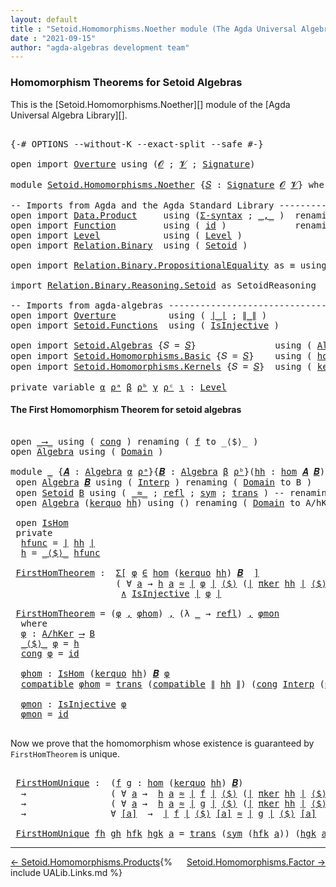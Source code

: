 ```yaml
---
layout: default
title : "Setoid.Homomorphisms.Noether module (The Agda Universal Algebra Library)"
date : "2021-09-15"
author: "agda-algebras development team"
---
```


### <a id="homomorphism-theorems">Homomorphism Theorems for Setoid Algebras</a>

This is the [Setoid.Homomorphisms.Noether][] module of the [Agda Universal Algebra Library][].

<pre class="Agda">

<a id="361" class="Symbol">{-#</a> <a id="365" class="Keyword">OPTIONS</a> <a id="373" class="Pragma">--without-K</a> <a id="385" class="Pragma">--exact-split</a> <a id="399" class="Pragma">--safe</a> <a id="406" class="Symbol">#-}</a>

<a id="411" class="Keyword">open</a> <a id="416" class="Keyword">import</a> <a id="423" href="Overture.html" class="Module">Overture</a> <a id="432" class="Keyword">using</a> <a id="438" class="Symbol">(</a><a id="439" href="Overture.Signatures.html#648" class="Generalizable">𝓞</a> <a id="441" class="Symbol">;</a> <a id="443" href="Overture.Signatures.html#650" class="Generalizable">𝓥</a> <a id="445" class="Symbol">;</a> <a id="447" href="Overture.Signatures.html#3282" class="Function">Signature</a><a id="456" class="Symbol">)</a>

<a id="459" class="Keyword">module</a> <a id="466" href="Setoid.Homomorphisms.Noether.html" class="Module">Setoid.Homomorphisms.Noether</a> <a id="495" class="Symbol">{</a><a id="496" href="Setoid.Homomorphisms.Noether.html#496" class="Bound">𝑆</a> <a id="498" class="Symbol">:</a> <a id="500" href="Overture.Signatures.html#3282" class="Function">Signature</a> <a id="510" href="Overture.Signatures.html#648" class="Generalizable">𝓞</a> <a id="512" href="Overture.Signatures.html#650" class="Generalizable">𝓥</a><a id="513" class="Symbol">}</a> <a id="515" class="Keyword">where</a>

<a id="522" class="Comment">-- Imports from Agda and the Agda Standard Library ---------------------------</a>
<a id="601" class="Keyword">open</a> <a id="606" class="Keyword">import</a> <a id="613" href="Data.Product.html" class="Module">Data.Product</a>     <a id="630" class="Keyword">using</a> <a id="636" class="Symbol">(</a><a id="637" href="Data.Product.html#916" class="Function">Σ-syntax</a> <a id="646" class="Symbol">;</a> <a id="648" href="Agda.Builtin.Sigma.html#236" class="InductiveConstructor Operator">_,_</a> <a id="652" class="Symbol">)</a>  <a id="655" class="Keyword">renaming</a> <a id="664" class="Symbol">(</a> <a id="666" href="Data.Product.html#1167" class="Function Operator">_×_</a> <a id="670" class="Symbol">to</a> <a id="673" class="Function Operator">_∧_</a> <a id="677" class="Symbol">;</a> <a id="679" href="Agda.Builtin.Sigma.html#252" class="Field">proj₁</a> <a id="685" class="Symbol">to</a> <a id="688" class="Field">fst</a><a id="691" class="Symbol">)</a>
<a id="693" class="Keyword">open</a> <a id="698" class="Keyword">import</a> <a id="705" href="Function.html" class="Module">Function</a>         <a id="722" class="Keyword">using</a> <a id="728" class="Symbol">(</a> <a id="730" href="Function.Base.html#615" class="Function">id</a> <a id="733" class="Symbol">)</a>             <a id="747" class="Keyword">renaming</a> <a id="756" class="Symbol">(</a> <a id="758" href="Function.Bundles.html#1868" class="Record">Func</a> <a id="763" class="Symbol">to</a> <a id="766" class="Record">_⟶_</a> <a id="770" class="Symbol">)</a>
<a id="772" class="Keyword">open</a> <a id="777" class="Keyword">import</a> <a id="784" href="Level.html" class="Module">Level</a>            <a id="801" class="Keyword">using</a> <a id="807" class="Symbol">(</a> <a id="809" href="Agda.Primitive.html#597" class="Postulate">Level</a> <a id="815" class="Symbol">)</a>
<a id="817" class="Keyword">open</a> <a id="822" class="Keyword">import</a> <a id="829" href="Relation.Binary.html" class="Module">Relation.Binary</a>  <a id="846" class="Keyword">using</a> <a id="852" class="Symbol">(</a> <a id="854" href="Relation.Binary.Bundles.html#1009" class="Record">Setoid</a> <a id="861" class="Symbol">)</a>

<a id="864" class="Keyword">open</a> <a id="869" class="Keyword">import</a> <a id="876" href="Relation.Binary.PropositionalEquality.html" class="Module">Relation.Binary.PropositionalEquality</a> <a id="914" class="Symbol">as</a> <a id="917" class="Module">≡</a> <a id="919" class="Keyword">using</a> <a id="925" class="Symbol">(</a> <a id="927" href="Agda.Builtin.Equality.html#151" class="Datatype Operator">_≡_</a> <a id="931" class="Symbol">)</a>

<a id="934" class="Keyword">import</a> <a id="941" href="Relation.Binary.Reasoning.Setoid.html" class="Module">Relation.Binary.Reasoning.Setoid</a> <a id="974" class="Symbol">as</a> <a id="977" class="Module">SetoidReasoning</a>

<a id="994" class="Comment">-- Imports from agda-algebras ------------------------------------------------</a>
<a id="1073" class="Keyword">open</a> <a id="1078" class="Keyword">import</a> <a id="1085" href="Overture.html" class="Module">Overture</a>          <a id="1103" class="Keyword">using</a> <a id="1109" class="Symbol">(</a> <a id="1111" href="Overture.Basic.html#4326" class="Function Operator">∣_∣</a> <a id="1115" class="Symbol">;</a> <a id="1117" href="Overture.Basic.html#4364" class="Function Operator">∥_∥</a> <a id="1121" class="Symbol">)</a>
<a id="1123" class="Keyword">open</a> <a id="1128" class="Keyword">import</a> <a id="1135" href="Setoid.Functions.html" class="Module">Setoid.Functions</a>  <a id="1153" class="Keyword">using</a> <a id="1159" class="Symbol">(</a> <a id="1161" href="Setoid.Functions.Injective.html#2164" class="Function">IsInjective</a> <a id="1173" class="Symbol">)</a>

<a id="1176" class="Keyword">open</a> <a id="1181" class="Keyword">import</a> <a id="1188" href="Setoid.Algebras.html" class="Module">Setoid.Algebras</a> <a id="1204" class="Symbol">{</a><a id="1205" class="Argument">𝑆</a> <a id="1207" class="Symbol">=</a> <a id="1209" href="Setoid.Homomorphisms.Noether.html#496" class="Bound">𝑆</a><a id="1210" class="Symbol">}</a>               <a id="1226" class="Keyword">using</a> <a id="1232" class="Symbol">(</a> <a id="1234" href="Setoid.Algebras.Basic.html#2837" class="Record">Algebra</a> <a id="1242" class="Symbol">;</a> <a id="1244" href="Setoid.Algebras.Basic.html#3776" class="Function Operator">_̂_</a><a id="1247" class="Symbol">)</a>
<a id="1249" class="Keyword">open</a> <a id="1254" class="Keyword">import</a> <a id="1261" href="Setoid.Homomorphisms.Basic.html" class="Module">Setoid.Homomorphisms.Basic</a> <a id="1288" class="Symbol">{</a><a id="1289" class="Argument">𝑆</a> <a id="1291" class="Symbol">=</a> <a id="1293" href="Setoid.Homomorphisms.Noether.html#496" class="Bound">𝑆</a><a id="1294" class="Symbol">}</a>    <a id="1299" class="Keyword">using</a> <a id="1305" class="Symbol">(</a> <a id="1307" href="Setoid.Homomorphisms.Basic.html#1918" class="Function">hom</a> <a id="1311" class="Symbol">;</a> <a id="1313" href="Setoid.Homomorphisms.Basic.html#1825" class="Record">IsHom</a> <a id="1319" class="Symbol">)</a>
<a id="1321" class="Keyword">open</a> <a id="1326" class="Keyword">import</a> <a id="1333" href="Setoid.Homomorphisms.Kernels.html" class="Module">Setoid.Homomorphisms.Kernels</a> <a id="1362" class="Symbol">{</a><a id="1363" class="Argument">𝑆</a> <a id="1365" class="Symbol">=</a> <a id="1367" href="Setoid.Homomorphisms.Noether.html#496" class="Bound">𝑆</a><a id="1368" class="Symbol">}</a>  <a id="1371" class="Keyword">using</a> <a id="1377" class="Symbol">(</a> <a id="1379" href="Setoid.Homomorphisms.Kernels.html#2884" class="Function">kerquo</a> <a id="1386" class="Symbol">;</a> <a id="1388" href="Setoid.Homomorphisms.Kernels.html#4484" class="Function">πker</a> <a id="1393" class="Symbol">)</a>

<a id="1396" class="Keyword">private</a> <a id="1404" class="Keyword">variable</a> <a id="1413" href="Setoid.Homomorphisms.Noether.html#1413" class="Generalizable">α</a> <a id="1415" href="Setoid.Homomorphisms.Noether.html#1415" class="Generalizable">ρᵃ</a> <a id="1418" href="Setoid.Homomorphisms.Noether.html#1418" class="Generalizable">β</a> <a id="1420" href="Setoid.Homomorphisms.Noether.html#1420" class="Generalizable">ρᵇ</a> <a id="1423" href="Setoid.Homomorphisms.Noether.html#1423" class="Generalizable">γ</a> <a id="1425" href="Setoid.Homomorphisms.Noether.html#1425" class="Generalizable">ρᶜ</a> <a id="1428" href="Setoid.Homomorphisms.Noether.html#1428" class="Generalizable">ι</a> <a id="1430" class="Symbol">:</a> <a id="1432" href="Agda.Primitive.html#597" class="Postulate">Level</a>
</pre>

#### <a id="the-first-homomorphism-theorem">The First Homomorphism Theorem for setoid algebras</a>

<pre class="Agda">

<a id="1564" class="Keyword">open</a> <a id="1569" href="Setoid.Homomorphisms.Noether.html#766" class="Module">_⟶_</a> <a id="1573" class="Keyword">using</a> <a id="1579" class="Symbol">(</a> <a id="1581" href="Function.Bundles.html#1938" class="Field">cong</a> <a id="1586" class="Symbol">)</a> <a id="1588" class="Keyword">renaming</a> <a id="1597" class="Symbol">(</a> <a id="1599" href="Function.Bundles.html#1919" class="Field">f</a> <a id="1601" class="Symbol">to</a> <a id="1604" class="Field">_⟨$⟩_</a> <a id="1610" class="Symbol">)</a>
<a id="1612" class="Keyword">open</a> <a id="1617" href="Setoid.Algebras.Basic.html#2837" class="Module">Algebra</a> <a id="1625" class="Keyword">using</a> <a id="1631" class="Symbol">(</a> <a id="1633" href="Setoid.Algebras.Basic.html#2894" class="Field">Domain</a> <a id="1640" class="Symbol">)</a>

<a id="1643" class="Keyword">module</a> <a id="1650" href="Setoid.Homomorphisms.Noether.html#1650" class="Module">_</a> <a id="1652" class="Symbol">{</a><a id="1653" href="Setoid.Homomorphisms.Noether.html#1653" class="Bound">𝑨</a> <a id="1655" class="Symbol">:</a> <a id="1657" href="Setoid.Algebras.Basic.html#2837" class="Record">Algebra</a> <a id="1665" href="Setoid.Homomorphisms.Noether.html#1413" class="Generalizable">α</a> <a id="1667" href="Setoid.Homomorphisms.Noether.html#1415" class="Generalizable">ρᵃ</a><a id="1669" class="Symbol">}{</a><a id="1671" href="Setoid.Homomorphisms.Noether.html#1671" class="Bound">𝑩</a> <a id="1673" class="Symbol">:</a> <a id="1675" href="Setoid.Algebras.Basic.html#2837" class="Record">Algebra</a> <a id="1683" href="Setoid.Homomorphisms.Noether.html#1418" class="Generalizable">β</a> <a id="1685" href="Setoid.Homomorphisms.Noether.html#1420" class="Generalizable">ρᵇ</a><a id="1687" class="Symbol">}(</a><a id="1689" href="Setoid.Homomorphisms.Noether.html#1689" class="Bound">hh</a> <a id="1692" class="Symbol">:</a> <a id="1694" href="Setoid.Homomorphisms.Basic.html#1918" class="Function">hom</a> <a id="1698" href="Setoid.Homomorphisms.Noether.html#1653" class="Bound">𝑨</a> <a id="1700" href="Setoid.Homomorphisms.Noether.html#1671" class="Bound">𝑩</a><a id="1701" class="Symbol">)</a> <a id="1703" class="Keyword">where</a>
 <a id="1710" class="Keyword">open</a> <a id="1715" href="Setoid.Algebras.Basic.html#2837" class="Module">Algebra</a> <a id="1723" href="Setoid.Homomorphisms.Noether.html#1671" class="Bound">𝑩</a> <a id="1725" class="Keyword">using</a> <a id="1731" class="Symbol">(</a> <a id="1733" href="Setoid.Algebras.Basic.html#2916" class="Field">Interp</a> <a id="1740" class="Symbol">)</a> <a id="1742" class="Keyword">renaming</a> <a id="1751" class="Symbol">(</a> <a id="1753" href="Setoid.Algebras.Basic.html#2894" class="Field">Domain</a> <a id="1760" class="Symbol">to</a> <a id="1763" class="Field">B</a> <a id="1765" class="Symbol">)</a>
 <a id="1768" class="Keyword">open</a> <a id="1773" href="Relation.Binary.Bundles.html#1009" class="Module">Setoid</a> <a id="1780" href="Setoid.Homomorphisms.Noether.html#1763" class="Function">B</a> <a id="1782" class="Keyword">using</a> <a id="1788" class="Symbol">(</a> <a id="1790" href="Relation.Binary.Bundles.html#1098" class="Field Operator">_≈_</a> <a id="1794" class="Symbol">;</a> <a id="1796" href="Relation.Binary.Structures.html#1568" class="Function">refl</a> <a id="1801" class="Symbol">;</a> <a id="1803" href="Relation.Binary.Structures.html#1594" class="Function">sym</a> <a id="1807" class="Symbol">;</a> <a id="1809" href="Relation.Binary.Structures.html#1620" class="Function">trans</a> <a id="1815" class="Symbol">)</a> <a id="1817" class="Comment">-- renaming ( _≈_ to _≈₂_ )</a>
 <a id="1846" class="Keyword">open</a> <a id="1851" href="Setoid.Algebras.Basic.html#2837" class="Module">Algebra</a> <a id="1859" class="Symbol">(</a><a id="1860" href="Setoid.Homomorphisms.Kernels.html#2884" class="Function">kerquo</a> <a id="1867" href="Setoid.Homomorphisms.Noether.html#1689" class="Bound">hh</a><a id="1869" class="Symbol">)</a> <a id="1871" class="Keyword">using</a> <a id="1877" class="Symbol">()</a> <a id="1880" class="Keyword">renaming</a> <a id="1889" class="Symbol">(</a> <a id="1891" href="Setoid.Algebras.Basic.html#2894" class="Field">Domain</a> <a id="1898" class="Symbol">to</a> <a id="1901" class="Field">A/hKer</a> <a id="1908" class="Symbol">)</a>

 <a id="1912" class="Keyword">open</a> <a id="1917" href="Setoid.Homomorphisms.Basic.html#1825" class="Module">IsHom</a>
 <a id="1924" class="Keyword">private</a>
  <a id="1934" href="Setoid.Homomorphisms.Noether.html#1934" class="Function">hfunc</a> <a id="1940" class="Symbol">=</a> <a id="1942" href="Overture.Basic.html#4326" class="Function Operator">∣</a> <a id="1944" href="Setoid.Homomorphisms.Noether.html#1689" class="Bound">hh</a> <a id="1947" href="Overture.Basic.html#4326" class="Function Operator">∣</a>
  <a id="1951" href="Setoid.Homomorphisms.Noether.html#1951" class="Function">h</a> <a id="1953" class="Symbol">=</a> <a id="1955" href="Setoid.Homomorphisms.Noether.html#1604" class="Field Operator">_⟨$⟩_</a> <a id="1961" href="Setoid.Homomorphisms.Noether.html#1934" class="Function">hfunc</a>

 <a id="1969" href="Setoid.Homomorphisms.Noether.html#1969" class="Function">FirstHomTheorem</a> <a id="1985" class="Symbol">:</a>  <a id="1988" href="Data.Product.html#916" class="Function">Σ[</a> <a id="1991" href="Setoid.Homomorphisms.Noether.html#1991" class="Bound">φ</a> <a id="1993" href="Data.Product.html#916" class="Function">∈</a> <a id="1995" href="Setoid.Homomorphisms.Basic.html#1918" class="Function">hom</a> <a id="1999" class="Symbol">(</a><a id="2000" href="Setoid.Homomorphisms.Kernels.html#2884" class="Function">kerquo</a> <a id="2007" href="Setoid.Homomorphisms.Noether.html#1689" class="Bound">hh</a><a id="2009" class="Symbol">)</a> <a id="2011" href="Setoid.Homomorphisms.Noether.html#1671" class="Bound">𝑩</a>  <a id="2014" href="Data.Product.html#916" class="Function">]</a>
                    <a id="2036" class="Symbol">(</a> <a id="2038" class="Symbol">∀</a> <a id="2040" href="Setoid.Homomorphisms.Noether.html#2040" class="Bound">a</a> <a id="2042" class="Symbol">→</a> <a id="2044" href="Setoid.Homomorphisms.Noether.html#1951" class="Function">h</a> <a id="2046" href="Setoid.Homomorphisms.Noether.html#2040" class="Bound">a</a> <a id="2048" href="Relation.Binary.Bundles.html#1098" class="Function Operator">≈</a> <a id="2050" href="Overture.Basic.html#4326" class="Function Operator">∣</a> <a id="2052" href="Setoid.Homomorphisms.Noether.html#1991" class="Bound">φ</a> <a id="2054" href="Overture.Basic.html#4326" class="Function Operator">∣</a> <a id="2056" href="Setoid.Homomorphisms.Noether.html#1604" class="Field Operator">⟨$⟩</a> <a id="2060" class="Symbol">(</a><a id="2061" href="Overture.Basic.html#4326" class="Function Operator">∣</a> <a id="2063" href="Setoid.Homomorphisms.Kernels.html#4484" class="Function">πker</a> <a id="2068" href="Setoid.Homomorphisms.Noether.html#1689" class="Bound">hh</a> <a id="2071" href="Overture.Basic.html#4326" class="Function Operator">∣</a> <a id="2073" href="Setoid.Homomorphisms.Noether.html#1604" class="Field Operator">⟨$⟩</a> <a id="2077" href="Setoid.Homomorphisms.Noether.html#2040" class="Bound">a</a><a id="2078" class="Symbol">)</a> <a id="2080" class="Symbol">)</a>
                     <a id="2103" href="Setoid.Homomorphisms.Noether.html#673" class="Function Operator">∧</a> <a id="2105" href="Setoid.Functions.Injective.html#2164" class="Function">IsInjective</a> <a id="2117" href="Overture.Basic.html#4326" class="Function Operator">∣</a> <a id="2119" href="Setoid.Homomorphisms.Noether.html#1991" class="Bound">φ</a> <a id="2121" href="Overture.Basic.html#4326" class="Function Operator">∣</a>

 <a id="2125" href="Setoid.Homomorphisms.Noether.html#1969" class="Function">FirstHomTheorem</a> <a id="2141" class="Symbol">=</a> <a id="2143" class="Symbol">(</a><a id="2144" href="Setoid.Homomorphisms.Noether.html#2186" class="Function">φ</a> <a id="2146" href="Agda.Builtin.Sigma.html#236" class="InductiveConstructor Operator">,</a> <a id="2148" href="Setoid.Homomorphisms.Noether.html#2232" class="Function">φhom</a><a id="2152" class="Symbol">)</a> <a id="2154" href="Agda.Builtin.Sigma.html#236" class="InductiveConstructor Operator">,</a> <a id="2156" class="Symbol">(λ</a> <a id="2159" href="Setoid.Homomorphisms.Noether.html#2159" class="Bound">_</a> <a id="2161" class="Symbol">→</a> <a id="2163" href="Relation.Binary.Structures.html#1568" class="Function">refl</a><a id="2167" class="Symbol">)</a> <a id="2169" href="Agda.Builtin.Sigma.html#236" class="InductiveConstructor Operator">,</a> <a id="2171" href="Setoid.Homomorphisms.Noether.html#2348" class="Function">φmon</a>
  <a id="2178" class="Keyword">where</a>
  <a id="2186" href="Setoid.Homomorphisms.Noether.html#2186" class="Function">φ</a> <a id="2188" class="Symbol">:</a> <a id="2190" href="Setoid.Homomorphisms.Noether.html#1901" class="Function">A/hKer</a> <a id="2197" href="Setoid.Homomorphisms.Noether.html#766" class="Record Operator">⟶</a> <a id="2199" href="Setoid.Homomorphisms.Noether.html#1763" class="Function">B</a>
  <a id="2203" href="Setoid.Homomorphisms.Noether.html#1604" class="Field Operator">_⟨$⟩_</a> <a id="2209" href="Setoid.Homomorphisms.Noether.html#2186" class="Function">φ</a> <a id="2211" class="Symbol">=</a> <a id="2213" href="Setoid.Homomorphisms.Noether.html#1951" class="Function">h</a>
  <a id="2217" href="Function.Bundles.html#1938" class="Field">cong</a> <a id="2222" href="Setoid.Homomorphisms.Noether.html#2186" class="Function">φ</a> <a id="2224" class="Symbol">=</a> <a id="2226" href="Function.Base.html#615" class="Function">id</a>

  <a id="2232" href="Setoid.Homomorphisms.Noether.html#2232" class="Function">φhom</a> <a id="2237" class="Symbol">:</a> <a id="2239" href="Setoid.Homomorphisms.Basic.html#1825" class="Record">IsHom</a> <a id="2245" class="Symbol">(</a><a id="2246" href="Setoid.Homomorphisms.Kernels.html#2884" class="Function">kerquo</a> <a id="2253" href="Setoid.Homomorphisms.Noether.html#1689" class="Bound">hh</a><a id="2255" class="Symbol">)</a> <a id="2257" href="Setoid.Homomorphisms.Noether.html#1671" class="Bound">𝑩</a> <a id="2259" href="Setoid.Homomorphisms.Noether.html#2186" class="Function">φ</a>
  <a id="2263" href="Setoid.Homomorphisms.Basic.html#1886" class="Field">compatible</a> <a id="2274" href="Setoid.Homomorphisms.Noether.html#2232" class="Function">φhom</a> <a id="2279" class="Symbol">=</a> <a id="2281" href="Relation.Binary.Structures.html#1620" class="Function">trans</a> <a id="2287" class="Symbol">(</a><a id="2288" href="Setoid.Homomorphisms.Basic.html#1886" class="Field">compatible</a> <a id="2299" href="Overture.Basic.html#4364" class="Function Operator">∥</a> <a id="2301" href="Setoid.Homomorphisms.Noether.html#1689" class="Bound">hh</a> <a id="2304" href="Overture.Basic.html#4364" class="Function Operator">∥</a><a id="2305" class="Symbol">)</a> <a id="2307" class="Symbol">(</a><a id="2308" href="Function.Bundles.html#1938" class="Field">cong</a> <a id="2313" href="Setoid.Algebras.Basic.html#2916" class="Function">Interp</a> <a id="2320" class="Symbol">(</a><a id="2321" href="Agda.Builtin.Equality.html#208" class="InductiveConstructor">≡.refl</a> <a id="2328" href="Agda.Builtin.Sigma.html#236" class="InductiveConstructor Operator">,</a> <a id="2330" class="Symbol">(λ</a> <a id="2333" href="Setoid.Homomorphisms.Noether.html#2333" class="Bound">_</a> <a id="2335" class="Symbol">→</a> <a id="2337" href="Relation.Binary.Structures.html#1568" class="Function">refl</a><a id="2341" class="Symbol">)))</a>

  <a id="2348" href="Setoid.Homomorphisms.Noether.html#2348" class="Function">φmon</a> <a id="2353" class="Symbol">:</a> <a id="2355" href="Setoid.Functions.Injective.html#2164" class="Function">IsInjective</a> <a id="2367" href="Setoid.Homomorphisms.Noether.html#2186" class="Function">φ</a>
  <a id="2371" href="Setoid.Homomorphisms.Noether.html#2348" class="Function">φmon</a> <a id="2376" class="Symbol">=</a> <a id="2378" href="Function.Base.html#615" class="Function">id</a>

</pre>

Now we prove that the homomorphism whose existence is guaranteed by `FirstHomTheorem` is unique.

<pre class="Agda">

 <a id="2507" href="Setoid.Homomorphisms.Noether.html#2507" class="Function">FirstHomUnique</a> <a id="2522" class="Symbol">:</a>  <a id="2525" class="Symbol">(</a><a id="2526" href="Setoid.Homomorphisms.Noether.html#2526" class="Bound">f</a> <a id="2528" href="Setoid.Homomorphisms.Noether.html#2528" class="Bound">g</a> <a id="2530" class="Symbol">:</a> <a id="2532" href="Setoid.Homomorphisms.Basic.html#1918" class="Function">hom</a> <a id="2536" class="Symbol">(</a><a id="2537" href="Setoid.Homomorphisms.Kernels.html#2884" class="Function">kerquo</a> <a id="2544" href="Setoid.Homomorphisms.Noether.html#1689" class="Bound">hh</a><a id="2546" class="Symbol">)</a> <a id="2548" href="Setoid.Homomorphisms.Noether.html#1671" class="Bound">𝑩</a><a id="2549" class="Symbol">)</a>
  <a id="2553" class="Symbol">→</a>                <a id="2570" class="Symbol">(</a> <a id="2572" class="Symbol">∀</a> <a id="2574" href="Setoid.Homomorphisms.Noether.html#2574" class="Bound">a</a> <a id="2576" class="Symbol">→</a>  <a id="2579" href="Setoid.Homomorphisms.Noether.html#1951" class="Function">h</a> <a id="2581" href="Setoid.Homomorphisms.Noether.html#2574" class="Bound">a</a> <a id="2583" href="Relation.Binary.Bundles.html#1098" class="Function Operator">≈</a> <a id="2585" href="Overture.Basic.html#4326" class="Function Operator">∣</a> <a id="2587" href="Setoid.Homomorphisms.Noether.html#2526" class="Bound">f</a> <a id="2589" href="Overture.Basic.html#4326" class="Function Operator">∣</a> <a id="2591" href="Setoid.Homomorphisms.Noether.html#1604" class="Field Operator">⟨$⟩</a> <a id="2595" class="Symbol">(</a><a id="2596" href="Overture.Basic.html#4326" class="Function Operator">∣</a> <a id="2598" href="Setoid.Homomorphisms.Kernels.html#4484" class="Function">πker</a> <a id="2603" href="Setoid.Homomorphisms.Noether.html#1689" class="Bound">hh</a> <a id="2606" href="Overture.Basic.html#4326" class="Function Operator">∣</a> <a id="2608" href="Setoid.Homomorphisms.Noether.html#1604" class="Field Operator">⟨$⟩</a> <a id="2612" href="Setoid.Homomorphisms.Noether.html#2574" class="Bound">a</a><a id="2613" class="Symbol">)</a> <a id="2615" class="Symbol">)</a>
  <a id="2619" class="Symbol">→</a>                <a id="2636" class="Symbol">(</a> <a id="2638" class="Symbol">∀</a> <a id="2640" href="Setoid.Homomorphisms.Noether.html#2640" class="Bound">a</a> <a id="2642" class="Symbol">→</a>  <a id="2645" href="Setoid.Homomorphisms.Noether.html#1951" class="Function">h</a> <a id="2647" href="Setoid.Homomorphisms.Noether.html#2640" class="Bound">a</a> <a id="2649" href="Relation.Binary.Bundles.html#1098" class="Function Operator">≈</a> <a id="2651" href="Overture.Basic.html#4326" class="Function Operator">∣</a> <a id="2653" href="Setoid.Homomorphisms.Noether.html#2528" class="Bound">g</a> <a id="2655" href="Overture.Basic.html#4326" class="Function Operator">∣</a> <a id="2657" href="Setoid.Homomorphisms.Noether.html#1604" class="Field Operator">⟨$⟩</a> <a id="2661" class="Symbol">(</a><a id="2662" href="Overture.Basic.html#4326" class="Function Operator">∣</a> <a id="2664" href="Setoid.Homomorphisms.Kernels.html#4484" class="Function">πker</a> <a id="2669" href="Setoid.Homomorphisms.Noether.html#1689" class="Bound">hh</a> <a id="2672" href="Overture.Basic.html#4326" class="Function Operator">∣</a> <a id="2674" href="Setoid.Homomorphisms.Noether.html#1604" class="Field Operator">⟨$⟩</a> <a id="2678" href="Setoid.Homomorphisms.Noether.html#2640" class="Bound">a</a><a id="2679" class="Symbol">)</a> <a id="2681" class="Symbol">)</a>
  <a id="2685" class="Symbol">→</a>                <a id="2702" class="Symbol">∀</a> <a id="2704" href="Setoid.Homomorphisms.Noether.html#2704" class="Bound">[a]</a>  <a id="2709" class="Symbol">→</a>  <a id="2712" href="Overture.Basic.html#4326" class="Function Operator">∣</a> <a id="2714" href="Setoid.Homomorphisms.Noether.html#2526" class="Bound">f</a> <a id="2716" href="Overture.Basic.html#4326" class="Function Operator">∣</a> <a id="2718" href="Setoid.Homomorphisms.Noether.html#1604" class="Field Operator">⟨$⟩</a> <a id="2722" href="Setoid.Homomorphisms.Noether.html#2704" class="Bound">[a]</a> <a id="2726" href="Relation.Binary.Bundles.html#1098" class="Function Operator">≈</a> <a id="2728" href="Overture.Basic.html#4326" class="Function Operator">∣</a> <a id="2730" href="Setoid.Homomorphisms.Noether.html#2528" class="Bound">g</a> <a id="2732" href="Overture.Basic.html#4326" class="Function Operator">∣</a> <a id="2734" href="Setoid.Homomorphisms.Noether.html#1604" class="Field Operator">⟨$⟩</a> <a id="2738" href="Setoid.Homomorphisms.Noether.html#2704" class="Bound">[a]</a>

 <a id="2744" href="Setoid.Homomorphisms.Noether.html#2507" class="Function">FirstHomUnique</a> <a id="2759" href="Setoid.Homomorphisms.Noether.html#2759" class="Bound">fh</a> <a id="2762" href="Setoid.Homomorphisms.Noether.html#2762" class="Bound">gh</a> <a id="2765" href="Setoid.Homomorphisms.Noether.html#2765" class="Bound">hfk</a> <a id="2769" href="Setoid.Homomorphisms.Noether.html#2769" class="Bound">hgk</a> <a id="2773" href="Setoid.Homomorphisms.Noether.html#2773" class="Bound">a</a> <a id="2775" class="Symbol">=</a> <a id="2777" href="Relation.Binary.Structures.html#1620" class="Function">trans</a> <a id="2783" class="Symbol">(</a><a id="2784" href="Relation.Binary.Structures.html#1594" class="Function">sym</a> <a id="2788" class="Symbol">(</a><a id="2789" href="Setoid.Homomorphisms.Noether.html#2765" class="Bound">hfk</a> <a id="2793" href="Setoid.Homomorphisms.Noether.html#2773" class="Bound">a</a><a id="2794" class="Symbol">))</a> <a id="2797" class="Symbol">(</a><a id="2798" href="Setoid.Homomorphisms.Noether.html#2769" class="Bound">hgk</a> <a id="2802" href="Setoid.Homomorphisms.Noether.html#2773" class="Bound">a</a><a id="2803" class="Symbol">)</a>
</pre>

--------------------------------------

<span style="float:left;">[← Setoid.Homomorphisms.Products](Setoid.Homomorphisms.Products.html)</span>
<span style="float:right;">[Setoid.Homomorphisms.Factor →](Setoid.Homomorphisms.Factor.html)</span>

{% include UALib.Links.md %}
